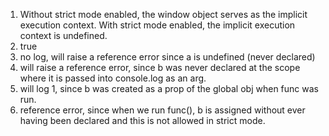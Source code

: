 1. Without strict mode enabled, the window object serves as the implicit execution context. With strict mode enabled, the implicit execution context is undefined.
2. true
3. no log, will raise a reference error since a is undefined (never declared)
4. will raise a reference error, since b was never declared at the scope where it is passed into console.log as an arg.
5. will log 1, since b was created as a prop of the global obj when func was run.
6. reference error, since when we run func(), b is assigned without ever having been declared and this is not allowed in strict mode.
